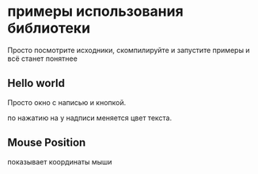 # примеры использования библиотеки

Просто посмотрите исходники, скомпилируйте и запустите примеры и всё станет понятнее

## Hello world

Просто окно с написью и кнопкой.


по нажатию на у надписи меняется цвет текста.

## Mouse Position

показывает координаты мыши
